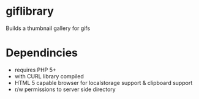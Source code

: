 # giflibrary
Builds a thumbnail gallery for gifs

# Dependincies 
 - requires PHP 5+
  - with CURL library compiled
 - HTML 5 capable browser for localstorage support & clipboard support
 - r/w permissions to server side directory
